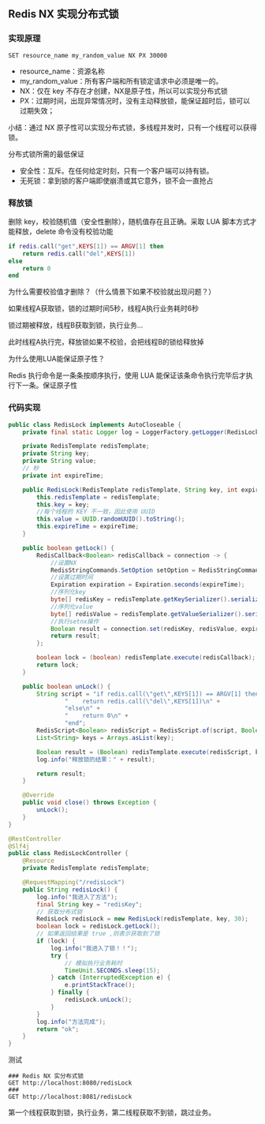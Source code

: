 ## Redis NX 实现分布式锁

### 实现原理

`SET resource_name my_random_value NX PX 30000`

- resource_name：资源名称
- my_random_value：所有客户端和所有锁定请求中必须是唯一的。
- NX：仅在 key 不存在才创建，NX是原子性，所以可以实现分布式锁
- PX：过期时间，出现异常情况时，没有主动释放锁，能保证超时后，锁可以过期失效；

小结：通过 NX 原子性可以实现分布式锁，多线程并发时，只有一个线程可以获得锁。



分布式锁所需的最低保证

- 安全性：互斥。在任何给定时刻，只有一个客户端可以持有锁。
- 无死锁：拿到锁的客户端即使崩溃或其它意外，锁不会一直抢占



### 释放锁

删除 key，校验随机值（安全性删除），随机值存在且正确。采取 LUA 脚本方式才能释放，delete 命令没有校验功能

```lua
if redis.call("get",KEYS[1]) == ARGV[1] then
    return redis.call("del",KEYS[1])
else
    return 0
end
```





为什么需要校验值才删除？（什么情景下如果不校验就出现问题？）

如果线程A获取锁，锁的过期时间5秒，线程A执行业务耗时6秒

锁过期被释放，线程B获取到锁，执行业务...

此时线程A执行完，释放锁如果不校验，会把线程B的锁给释放掉



为什么使用LUA能保证原子性？

Redis 执行命令是一条条按顺序执行，使用 LUA 能保证该条命令执行完毕后才执行下一条。保证原子性



### 代码实现

```java
public class RedisLock implements AutoCloseable {
    private final static Logger log = LoggerFactory.getLogger(RedisLock.class);

    private RedisTemplate redisTemplate;
    private String key;
    private String value;
    // 秒
    private int expireTime;

    public RedisLock(RedisTemplate redisTemplate, String key, int expireTime) {
        this.redisTemplate = redisTemplate;
        this.key = key;
        //每个线程的 KEY 不一致，因此使用 UUID
        this.value = UUID.randomUUID().toString();
        this.expireTime = expireTime;
    }

    public boolean getLock() {
        RedisCallback<Boolean> redisCallback = connection -> {
            //设置NX
            RedisStringCommands.SetOption setOption = RedisStringCommands.SetOption.ifAbsent();
            //设置过期时间
            Expiration expiration = Expiration.seconds(expireTime);
            //序列化key
            byte[] redisKey = redisTemplate.getKeySerializer().serialize(key);
            //序列化value
            byte[] redisValue = redisTemplate.getValueSerializer().serialize(value);
            //执行setnx操作
            Boolean result = connection.set(redisKey, redisValue, expiration, setOption);
            return result;
        };

        boolean lock = (boolean) redisTemplate.execute(redisCallback);
        return lock;
    }

    public boolean unLock() {
        String script = "if redis.call(\"get\",KEYS[1]) == ARGV[1] then\n" +
                "    return redis.call(\"del\",KEYS[1])\n" +
                "else\n" +
                "    return 0\n" +
                "end";
        RedisScript<Boolean> redisScript = RedisScript.of(script, Boolean.class);
        List<String> keys = Arrays.asList(key);

        Boolean result = (Boolean) redisTemplate.execute(redisScript, keys, value);
        log.info("释放锁的结果：" + result);

        return result;
    }

    @Override
    public void close() throws Exception {
        unLock();
    }
}
```

```java
@RestController
@Slf4j
public class RedisLockController {
    @Resource
    private RedisTemplate redisTemplate;

    @RequestMapping("/redisLock")
    public String redisLock() {
        log.info("我进入了方法");
        final String key = "redisKey";
        // 获取分布式锁
        RedisLock redisLock = new RedisLock(redisTemplate, key, 30);
        boolean lock = redisLock.getLock();
        // 如果返回结果是 true ,则表示获取到了锁
        if (lock) {
            log.info("我进入了锁！！");
            try {
                // 模拟执行业务耗时
                TimeUnit.SECONDS.sleep(15);
            } catch (InterruptedException e) {
                e.printStackTrace();
            } finally {
                redisLock.unLock();
            }
        }
        log.info("方法完成");
        return "ok";
    }
}
```

测试

```http
### Redis NX 实分布式锁
GET http://localhost:8080/redisLock
###
GET http://localhost:8081/redisLock
```

第一个线程获取到锁，执行业务，第二线程获取不到锁，跳过业务。





